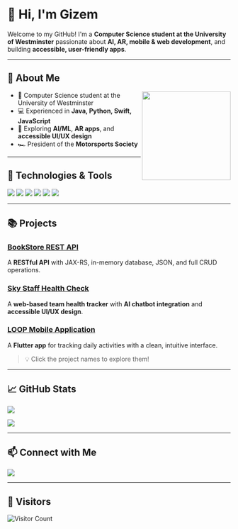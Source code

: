 # 👋 Hi, I'm Gizem

Welcome to my GitHub! I'm a **Computer Science student at the University of Westminster** passionate about **AI, AR, mobile & web development**, and building **accessible, user-friendly apps**.  

---
## 🚀 About Me

<img src="https://media.giphy.com/media/v1.Y2lkPTc5MGI3NjExdnVnYWNza2ppNjRicnU4anNtYTFqb2FmdzU3cWw4cDc1cnR1bjR5dCZlcD12MV9zdGlja2Vyc19zZWFyY2gmY3Q9cw/j0HjChGV0J44KrrlGv/giphy.gif" width="200" align="right" />

- 🏫 Computer Science student at the University of Westminster  
- 💻 Experienced in **Java, Python, Swift, JavaScript**  
- 🌱 Exploring **AI/ML**, **AR apps**, and **accessible UI/UX design**  
- 🏎️ President of the **Motorsports Society**  


---

## 🔧 Technologies & Tools
<p>
  <img src="https://img.shields.io/badge/Java-ED8B00?style=for-the-badge&logo=java&logoColor=white" />
  <img src="https://img.shields.io/badge/Python-3776AB?style=for-the-badge&logo=python&logoColor=white" />
  <img src="https://img.shields.io/badge/Flutter-02569B?style=for-the-badge&logo=flutter&logoColor=white" />
  <img src="https://img.shields.io/badge/Django-092E20?style=for-the-badge&logo=django&logoColor=white" />
  <img src="https://img.shields.io/badge/JavaScript-F7DF1E?style=for-the-badge&logo=javascript&logoColor=black" />
  <img src="https://img.shields.io/badge/VS%20Code-007ACC?style=for-the-badge&logo=visual-studio-code&logoColor=white" />
</p>

---

## 📚 Projects
### [BookStore REST API](https://github.com/gzmgzde/BookStore-Rest-API---Java-Coursework)
A **RESTful API** with JAX-RS, in-memory database, JSON, and full CRUD operations.  

### [Sky Staff Health Check](https://github.com/gzmgzde/SKY_STAFFHEALTH_CHECK)
A **web-based team health tracker** with **AI chatbot integration** and **accessible UI/UX design**.  

### [LOOP Mobile Application](https://github.com/gzmgzde/LOOP-Mobile-Application)
A **Flutter app** for tracking daily activities with a clean, intuitive interface.  

> 💡 Click the project names to explore them!

---

## 📈 GitHub Stats
<p align="left">
  <img src="https://github-readme-stats.vercel.app/api?username=gzmgzde&show_icons=true&theme=radical&count_private=true" />
</p>

<p align="left">
  <img src="https://github-readme-stats.vercel.app/api/top-langs/?username=gzmgzde&layout=compact&theme=radical" />
</p>

---

## 📫 Connect with Me
<p>
  <a href="https://www.linkedin.com/in/gizem-aydin-999981276"><img src="https://img.shields.io/badge/LinkedIn-0A66C2?style=for-the-badge&logo=linkedin&logoColor=white" /></a>
</p>

---
## 👀 Visitors
![Visitor Count](https://visitor-badge.laobi.icu/badge?page_id=gzmgzde.gzmgzde)


